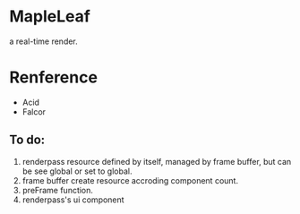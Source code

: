 # MapleLeaf
a real-time render.

# Renference
+ Acid
+ Falcor

## To do:
1. renderpass resource defined by itself, managed by frame buffer, but can be see global or set to global.
2. frame buffer create resource accroding component count.
3. preFrame function.
4. renderpass's ui component